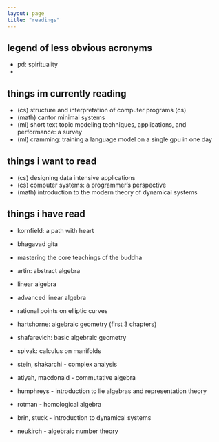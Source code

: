 ```yaml
---
layout: page
title: "readings"
---
```


## legend of less obvious acronyms

 - pd: spirituality
 - 

## things im currently reading

- (cs) structure and interpretation of computer programs (cs)
- (math) cantor minimal systems
- (ml) short text topic modeling techniques, applications, and performance: a survey
- (ml) cramming: training a language model on a single gpu in one day


## things i want to read

- (cs) designing data intensive applications
- (cs) computer systems: a programmer’s perspective
- (math) introduction to the modern theory of dynamical systems


## things i have read

- kornfield: a path with heart
- bhagavad gita
- mastering the core teachings of the buddha

- artin: abstract algebra
- linear algebra
- advanced linear algebra
- rational points on elliptic curves
- hartshorne: algebraic geometry (first 3 chapters)
- shafarevich: basic algebraic geometry
- spivak: calculus on manifolds
- stein, shakarchi - complex analysis
- atiyah, macdonald - commutative algebra
- humphreys - introduction to lie algebras and representation theory
- rotman - homological algebra
- brin, stuck - introduction to dynamical systems
- neukirch - algebraic number theory
